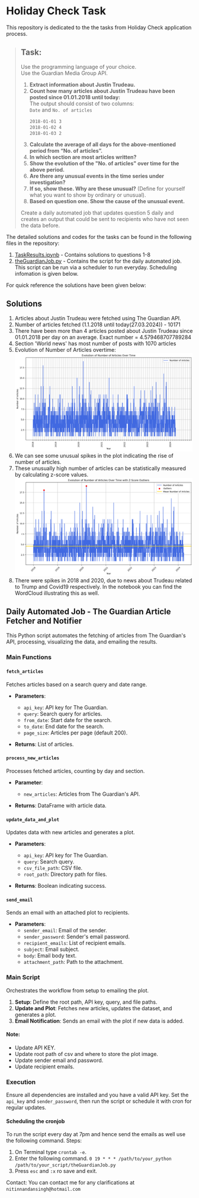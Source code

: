 # Holiday Check Task
This repository is dedicated to the the tasks from Holiday Check application process.
> ## Task: 
> 
> Use the programming language of your choice.  
> Use the Guardian Media Group API.  
> 
> 1. **Extract information about Justin Trudeau.**  
> 2. **Count how many articles about Justin Trudeau have been posted since 01.01.2018 until today:**  
>    The output should consist of two columns:  
>    `Date` and `No. of articles`  
>    ```
>    2018-01-01 3  
>    2018-01-02 4  
>    2018-01-03 2  
>    ```
> 3. **Calculate the average of all days for the above-mentioned period from “No. of articles”.**  
> 4. **In which section are most articles written?**  
> 5. **Show the evolution of the "No. of articles" over time for the above period.**  
> 6. **Are there any unusual events in the time series under investigation?**  
> 7. **If so, show these. Why are these unusual?** (Define for yourself what you want to show by ordinary or unusual).  
> 8. **Based on question one. Show the cause of the unusual event.**  
> 
> Create a daily automated job that updates question 5 daily and creates an output that could be sent to recipients who have not seen the data before.


The detailed solutions and codes for the tasks can be found in the following files in the repository:
1. [TaskResults.ipynb](TaskResults.ipynb) - Contains solutions to questions 1-8
2. [theGuardianJob.py](theGuardianJob.py) - Contains the script for the daily automated job. This script can be run via a scheduler to run everyday. Scheduling infomation is given below.

For quick reference the solutions have been given below:

## Solutions
1. Articles about Justin Trudeau were fetched using The Guardian API.
2. Number of articles fetched (1.1.2018 until today(27.03.2024)) - 10171
3. There have been more than 4 articles posted about Justin Trudeau since 01.01.2018 per day on an average. Exact number =  4.579468707789284
4. Section 'World news' has most number of posts with 1070 articles
5. Evolution of Number of Articles overtime:
![Evolution of number of articles since 2018](HolidayCheckPlot1.png)
6. We can see some unusual spikes in the plot indicating the rise of number of articles.
7. These unusually high number of articles can be statistically measured by calculating z-score values. 
![Evolution of number of articles since 2018](HolidayCheckPlot2.png)
8. There were spikes in 2018 and 2020, due to news about Trudeau related to Trump and Covid19 respectively. In the notebook you can find the WordCloud illustrating this as well.



## Daily Automated Job - The Guardian Article Fetcher and Notifier

This Python script automates the fetching of articles from The Guardian's API, processing, visualizing the data, and emailing the results.

### Main Functions

#### `fetch_articles`

Fetches articles based on a search query and date range.

- **Parameters**:
  - `api_key`: API key for The Guardian.
  - `query`: Search query for articles.
  - `from_date`: Start date for the search.
  - `to_date`: End date for the search.
  - `page_size`: Articles per page (default 200).

- **Returns**: List of articles.

#### `process_new_articles`

Processes fetched articles, counting by day and section.

- **Parameter**:
  - `new_articles`: Articles from The Guardian's API.

- **Returns**: DataFrame with article data.

#### `update_data_and_plot`

Updates data with new articles and generates a plot.

- **Parameters**:
  - `api_key`: API key for The Guardian.
  - `query`: Search query.
  - `csv_file_path`: CSV file.
  - `root_path`: Directory path for files.

- **Returns**: Boolean indicating success.

#### `send_email`

Sends an email with an attached plot to recipients.

- **Parameters**:
  - `sender_email`: Email of the sender.
  - `sender_password`: Sender's email password.
  - `recipient_emails`: List of recipient emails.
  - `subject`: Email subject.
  - `body`: Email body text.
  - `attachment_path`: Path to the attachment.

### Main Script

Orchestrates the workflow from setup to emailing the plot.

1. **Setup**: Define the root path, API key, query, and file paths.
2. **Update and Plot**: Fetches new articles, updates the dataset, and generates a plot.
3. **Email Notification**: Sends an email with the plot if new data is added.

#### Note:
* Update API KEY.
* Update root path of csv and where to store the plot image.
* Update sender email and password.
* Update recipient emails.

### Execution

Ensure all dependencies are installed and you have a valid API key. Set the `api_key` and `sender_password`, then run the script or schedule it with cron for regular updates.

#### Scheduling the cronjob
To run the script every day at 7pm and hence send the emails as well use the following command.
Steps:
1. On Terminal type `crontab -e`.
2. Enter the following command.
`0 19 * * * /path/to/your_python /path/to/your_script/theGuardianJob.py`
3. Press `esc` and `:x` ro save and exit.

Contact: You can contact me for any clarifications at `nitinnandansingh@hotmail.com`